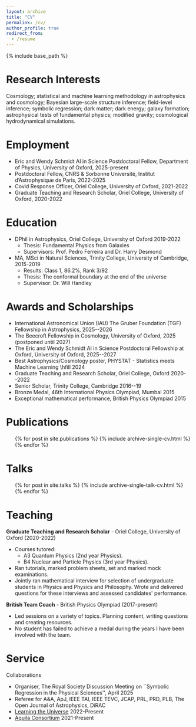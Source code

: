 ```yaml
---
layout: archive
title: "CV"
permalink: /cv/
author_profile: true
redirect_from:
  - /resume
---
```


{% include base_path %}

Research Interests
======

Cosmology;
statistical and machine learning methodology in astrophysics and cosmology;
Bayesian large-scale structure inference;
field-level inference;
symbolic regression;
dark matter;
dark energy;
galaxy formation;
astrophysical tests of fundamental physics;
modified gravity;
cosmological hydrodynamical simulations.

Employment
======

* Eric and Wendy Schmidt AI in Science Postdoctoral Fellow, Department of Physics, University of Oxford, 2025-present
* Postdoctoral Fellow, CNRS & Sorbonne Université, Institut d’Astrophysique de Paris, 2022-2025
* Covid Response Officer, Oriel College, University of Oxford, 2021-2022
* Graduate Teaching and Research Scholar, Oriel College, University of Oxford, 2020-2022

Education
======

* DPhil in Astrophysics, Oriel College, University of Oxford 2019-2022
  * Thesis: Fundamental Physics from Galaxies
  * Supervisors: Prof. Pedro Ferreira and Dr. Harry Desmond
* MA, MSci in Natural Sciences, Trinity College, University of Cambridge, 2015-2019
  * Results: Class 1, 86.2%, Rank 3/92
  * Thesis: The conformal boundary at the end of the universe
  * Supervisor: Dr. Will Handley


Awards and Scholarships
======

* International Astronomical Union (IAU) The Gruber Foundation (TGF) Fellowship in Astrophysics, 2025--2026
* The Beecroft Fellowship in Cosmology, University of Oxford, 2025 (postponed until 2027)
* The Eric and Wendy Schmidt AI in Science Postdoctoral Fellowship at Oxford, University of Oxford, 2025--2027
* Best Astrophysics/Cosmology poster, PHYSTAT - Statistics meets Machine Learning \hfill 2024
* Graduate Teaching and Research Scholar, Oriel College, Oxford 2020--2022
* Senior Scholar, Trinity College, Cambridge 2016--19
* Bronze Medal, 46th International Physics Olympiad, Mumbai 2015
* Exceptional mathematical performance, British Physics Olympiad 2015

Publications
======
  <ul>{% for post in site.publications %}
    {% include archive-single-cv.html %}
  {% endfor %}</ul>
  
Talks
======
  <ul>{% for post in site.talks %}
    {% include archive-single-talk-cv.html %}
  {% endfor %}</ul>
  
Teaching
======

**Graduate Teaching and Research Scholar** - Oriel College, University of Oxford (2020-2022)
* Courses tutored:
  * A3 Quantum Physics (2nd year Physics).
  * B4 Nuclear and Particle Physics (3rd year Physics).
* Ran tutorials, marked problem sheets, set and marked mock examinations.
* Jointly ran mathematical interview for selection of undergraduate students in Physics and Physics and Philosophy. Wrote and delivered questions for these interviews and assessed candidates' performance.

**British Team Coach** - British Physics Olympiad (2017-present)
* Led sessions on a variety of topics. Planning content, writing questions and creating resources.
* No student has failed to achieve a medal during the years I have been involved with the team.

Service
======

Collaborations
* Organiser, The Royal Society Discussion Meeting on ``Symbolic Regression in the Physical Sciences'', April 2025
* Referee for A&A, ApJ, IEEE TAI, IEEE TEVC, JCAP, PRL, PRD, PLB, The Open Journal of Astrophysics, DiRAC
* [Learning the Universe](https://www.learning-the-universe.org/) 2022-Present
* [Aquila Consortium](https://www.aquila-consortium.org/) 2021-Present
  
